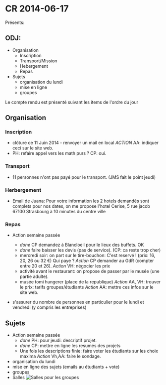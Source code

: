 CR 2014-06-17
=============

Présents:


## ODJ:
 - Organisation
   - Inscription
   - Transport/Mission
   - Hebergement
   - Repas
 - Sujets
   - organisation du lundi
   - mise en ligne
   - groupes

Le compte rendu est présenté suivant les items de l'ordre du jour

## Organisation

### Inscription
 - clôture ce 11 Juin 2014 - renvoyer un mail en local _ACTION_ AA: indiquer
   ceci sur le site web.
 - PH: refaire appel vers les math purs ? CP: oui.

### Transport
 - 11 personnes n'ont pas payé pour le transport. (JMS fait le point jeudi)

### Herbergement

 - Email de Juana: Pour votre information les 2 hotels demandés sont complets
pour nos dates, on me propose l'hotel Cerise, 5 rue jacob 67100 Strasbourg à
10 minutes du centre ville


### Repas
 - Action semaine passée
   -  *done* CP demandez à Blancloeil pour le lieux des buffets. OK
   -  *done* faire baisser les devis (pas de service). (CP: ca reste trop cher)
   - mercredi soir: on part sur le tire-bouchon: C'est reservé ! (prix: 16, 20, 26 ou 32 €)
	Qui paye ? _Action_ CP demander au GdR (compter entre 20 et 26).
	_Action_ VH: négocier les prix
   - activité avant le restaurant: on propose de passer par le musée (une partie adulte).
 	- musée tomi hungerer (place de la republique) _Action_ AA, VH: trouver le prix: tarifs groupes/étudiants _Action_ AA: mettre ces infos sur le site web.

 - s'assurer du nombre de personnes en particulier pour le lundi et vendredi
   (y compris les entreprises)

## Sujets ##

 - Action semaine passée
	- _done_ PH: pour jeudi: descriptif projet.
	- _done_ CP: mettre en ligne les resumés des projets
	- Une fois les descriptions finie: faire voter les étudiants sur les choix
	  maxima _Action_ Vh,AA: faire le sondage.
 - organisation du lundi
 - mise en ligne des sujets (emails au étudiants + vote)
 - groupes
- Salles
  ![Salles pour les groupes](/blob/master/Images/salles-seme.png "Salles")
